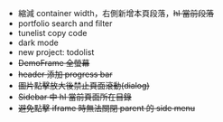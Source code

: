 - 縮減 container width，右側新增本頁段落，~~hl 當前段落~~
- portfolio search and filter
- tunelist copy code
- dark mode
- new project: todolist
- ~~DemoFrame 全螢幕~~
- ~~header 添加 progress bar~~
- ~~圖片點擊放大後禁止頁面滾動(dialog)~~
- ~~Sidebar 中 hl 當前頁面所在目錄~~
- ~~避免點擊 iframe 時無法關閉 parent 的 side menu~~
